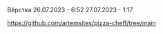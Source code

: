 Вёрстка
  26.07.2023 - 6:52
  27.07.2023 - 1:17

https://github.com/artemsites/pizza-cheff/tree/main